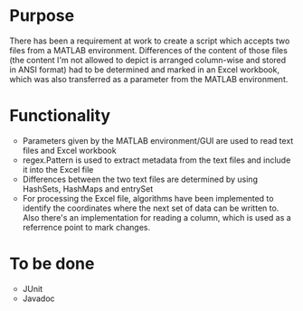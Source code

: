  <h1>Purpose</h1>
 There has been a requirement at work to create a script which accepts two files from a MATLAB environment. Differences
 of the content of those files (the content I'm not allowed to depict is arranged column-wise and stored in ANSI format)
 had to be determined and marked in an Excel workbook, which was also transferred as a parameter from the MATLAB 
 environment.
 
 <h1>Functionality</h1>
 <ul TYPE="CIRCLE">
 <li>Parameters given by the MATLAB environment/GUI are used to read text files and Excel workbook</li>
 <li>regex.Pattern is used to extract metadata from the text files and include it into the Excel file</li>
 <li>Differences between the two text files are determined by using HashSets, HashMaps and entrySet</li>
 <li>For processing the Excel file, algorithms have been implemented to identify the coordinates where the next set of data can be written to. Also there's an implementation for reading a column, which is used as a referrence point to mark changes.</li></ul>
 
 <h1>To be done</h1>
 <ul TYPE="CIRCLE">
 <li>JUnit</li>
 <li>Javadoc</li>
 </ul>
